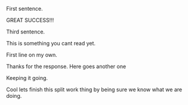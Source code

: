 First sentence.


GREAT SUCCESS!!!


Third sentence.

This is something you cant read yet.


First line on my own.


Thanks for the response. Here goes another one

Keeping it going.


Cool lets finish this split work thing by being sure we know what we are doing. 